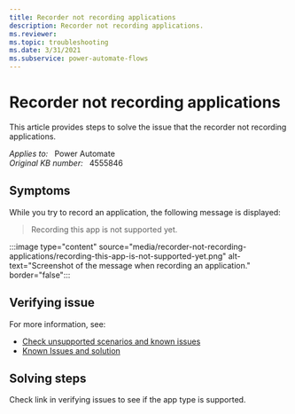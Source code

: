 ```yaml
---
title: Recorder not recording applications
description: Recorder not recording applications.
ms.reviewer: 
ms.topic: troubleshooting
ms.date: 3/31/2021
ms.subservice: power-automate-flows
---
```

# Recorder not recording applications

This article provides steps to solve the issue that the recorder not recording applications.

_Applies to:_ &nbsp; Power Automate  
_Original KB number:_ &nbsp; 4555846

## Symptoms

While you try to record an application, the following message is displayed:

> Recording this app is not supported yet.

:::image type="content" source="media/recorder-not-recording-applications/recording-this-app-is-not-supported-yet.png" alt-text="Screenshot of the message when recording an application." border="false":::

## Verifying issue

For more information, see:

- [Check unsupported scenarios and known issues](/power-automate/desktop-flows/create-desktop#unsupported-application-types)
- [Known Issues and solution](/power-automate/desktop-flows/create-desktop#known-issues-and-solutions)

## Solving steps

Check link in verifying issues to see if the app type is supported.
